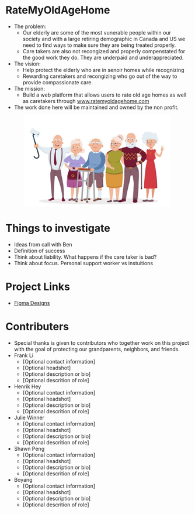 # RateMyOldAgeHome
- The problem:
  - Our elderly are some of the most vunerable people within our society and with a large retiring demographic in Canada and US we need to find ways to make sure they are being treated properly. 
  - Care takers are also not recongized and properly compenstated for the good work they do. They are underpaid and underappreciated.
- The vision: 
  - Help protect the elderly who are in senoir homes while recognizing 
  - Rewarding caretakers and recongizing who go out of the way to provide compassionate care. 
- The mission:
  - Build a web platform that allows users to rate old age homes as well as caretakers through www.ratemyoldagehome.com
- The work done here will be maintained and owned by the non profit.

<p align="center"><img src="images/elderly_group.png" alt="drawing" width="400"/></p>

# Things to investigate 
- Ideas from call with Ben
- Definition of success
- Think about liability. What happens if the care taker is bad?
- Think about focus. Personal support worker vs instuitions 

# Project Links
- [Figma Designs](https://www.figma.com/file/7Wa4Wlfcp6ufqZO9n8Jng0/Rate-My-Retirement-Home?node-id=2%3A5814)

# Contributers 
- Special thanks is given to contributors who together work on this project with the goal of protecting our grandparents, neighbors, and friends.
- Frank Li
  - [Optional contact information]
  - [Optional headshot]
  - [Optional description or bio]
  - [Optional descrition of role]
- Henrik Hey
  - [Optional contact information]
  - [Optional headshot]
  - [Optional description or bio]
  - [Optional descrition of role]
- Julie Winner 
  - [Optional contact information]
  - [Optional headshot]
  - [Optional description or bio]
  - [Optional descrition of role]
- Shawn Peng
  - [Optional contact information]
  - [Optional headshot]
  - [Optional description or bio]
  - [Optional descrition of role]
- Boyang
  - [Optional contact information]
  - [Optional headshot]
  - [Optional description or bio]
  - [Optional descrition of role]
